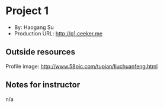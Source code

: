 # Project 1
+ By: Haogang Su
+ Production URL: <http://p1.ceeker.me>

## Outside resources
Profile image: <http://www.58pic.com/tupian/liuchuanfeng.html>
## Notes for instructor
n/a